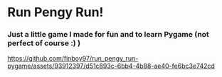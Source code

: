 # Run Pengy Run!
### Just a little game I made for fun and to learn Pygame (not perfect of course :) )

https://github.com/finboy97/run_pengy_run-pygame/assets/93912397/d51c893c-6bb4-4b88-ae40-fe6bc3e742cd

#
